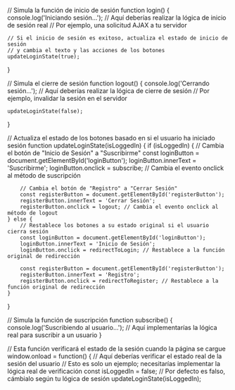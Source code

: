 // Simula la función de inicio de sesión
function login() {
    console.log('Iniciando sesión...');
    // Aquí deberías realizar la lógica de inicio de sesión real
    // Por ejemplo, una solicitud AJAX a tu servidor

    // Si el inicio de sesión es exitoso, actualiza el estado de inicio de sesión
    // y cambia el texto y las acciones de los botones
    updateLoginState(true);
}

// Simula el cierre de sesión
function logout() {
    console.log('Cerrando sesión...');
    // Aquí deberías realizar la lógica de cierre de sesión
    // Por ejemplo, invalidar la sesión en el servidor

    updateLoginState(false);
}

// Actualiza el estado de los botones basado en si el usuario ha iniciado sesión
function updateLoginState(isLoggedIn) {
    if (isLoggedIn) {
        // Cambia el botón de "Inicio de Sesión" a "Suscribirme"
        const loginButton = document.getElementById('loginButton');
        loginButton.innerText = 'Suscribirme';
        loginButton.onclick = subscribe; // Cambia el evento onclick al método de suscripción

        // Cambia el botón de "Registro" a "Cerrar Sesión"
        const registerButton = document.getElementById('registerButton');
        registerButton.innerText = 'Cerrar Sesión';
        registerButton.onclick = logout; // Cambia el evento onclick al método de logout
    } else {
        // Restablece los botones a su estado original si el usuario cierra sesión
        const loginButton = document.getElementById('loginButton');
        loginButton.innerText = 'Inicio de Sesión';
        loginButton.onclick = redirectToLogin; // Restablece a la función original de redirección

        const registerButton = document.getElementById('registerButton');
        registerButton.innerText = 'Registro';
        registerButton.onclick = redirectToRegister; // Restablece a la función original de redirección
    }
}

// Simula la función de suscripción
function subscribe() {
    console.log('Suscribiendo al usuario...');
    // Aquí implementarías la lógica real para suscribir a un usuario
}

// Esta función verificará el estado de la sesión cuando la página se cargue
window.onload = function() {
    // Aquí deberías verificar el estado real de la sesión del usuario
    // Esto es solo un ejemplo; necesitarías implementar la lógica real de verificación
    const isLoggedIn = false; // Por defecto es falso, cámbialo según tu lógica de sesión
    updateLoginState(isLoggedIn);